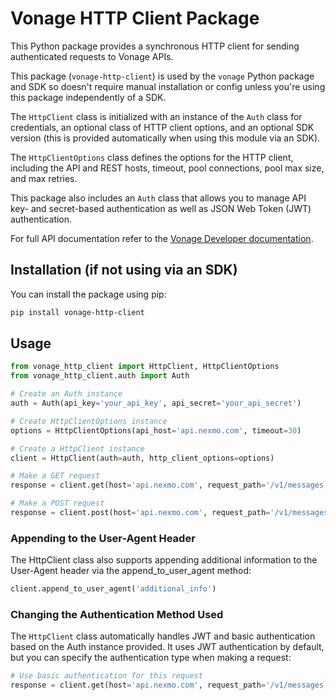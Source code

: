 # Vonage HTTP Client Package

This Python package provides a synchronous HTTP client for sending authenticated requests to Vonage APIs. 

This package (`vonage-http-client`) is used by the `vonage` Python package and SDK so doesn't require manual installation or config unless you're using this package independently of a SDK.

The `HttpClient` class is initialized with an instance of the `Auth` class for credentials, an optional class of HTTP client options, and an optional SDK version (this is provided automatically when using this module via an SDK).

The `HttpClientOptions` class defines the options for the HTTP client, including the API and REST hosts, timeout, pool connections, pool max size, and max retries.

This package also includes an `Auth` class that allows you to manage API key- and secret-based authentication as well as JSON Web Token (JWT) authentication.

For full API documentation refer to the [Vonage Developer documentation](https://developer.vonage.com).

## Installation (if not using via an SDK)

You can install the package using pip:

```bash
pip install vonage-http-client
```

## Usage

```python
from vonage_http_client import HttpClient, HttpClientOptions
from vonage_http_client.auth import Auth

# Create an Auth instance
auth = Auth(api_key='your_api_key', api_secret='your_api_secret')

# Create HttpClientOptions instance
options = HttpClientOptions(api_host='api.nexmo.com', timeout=30)

# Create a HttpClient instance
client = HttpClient(auth=auth, http_client_options=options)

# Make a GET request
response = client.get(host='api.nexmo.com', request_path='/v1/messages')

# Make a POST request
response = client.post(host='api.nexmo.com', request_path='/v1/messages', params={'key': 'value'})
```

### Appending to the User-Agent Header

The HttpClient class also supports appending additional information to the User-Agent header via the append_to_user_agent method:

```python
client.append_to_user_agent('additional_info')
```

### Changing the Authentication Method Used

The `HttpClient` class automatically handles JWT and basic authentication based on the Auth instance provided. It uses JWT authentication by default, but you can specify the authentication type when making a request:

```python
# Use basic authentication for this request
response = client.get(host='api.nexmo.com', request_path='/v1/messages', auth_type='basic')
```